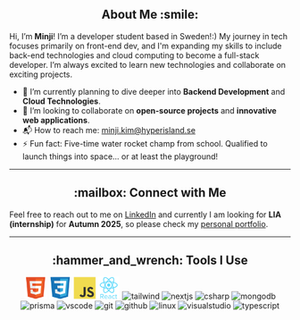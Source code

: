 <h2 align="center">About Me :smile:</h2>
<p>Hi, I’m <strong>Minji</strong>! I’m a developer student based in Sweden!:) My journey in tech focuses primarily on front-end dev, and I'm expanding my skills to include back-end technologies and cloud computing to become a full-stack developer. I’m always excited to learn new technologies and collaborate on exciting projects.</p>

<ul>
  <li>🌱 I’m currently planning to dive deeper into <strong>Backend Development</strong> and <strong>Cloud Technologies</strong>.</li>
  <li>🤝 I’m looking to collaborate on <strong>open-source projects</strong> and <strong>innovative web applications</strong>.</li>
  <li>📬 How to reach me: <a href="mailto:minji.kim@hyperisland.se">minji.kim@hyperisland.se</a></li>
  <li>⚡ Fun fact: Five-time water rocket champ from school. Qualified to launch things into space... or at least the playground!</li>
</ul>

<hr>

<h2 align="center">:mailbox: Connect with Me</h2>
<p>Feel free to reach out to me on <a href="https://www.linkedin.com/in/minji-kim-185a80315/">LinkedIn</a> and currently I am looking for <strong>LIA (internship)</strong> for <strong>Autumn 2025</strong>, so please check my <a href="https://minji.se">personal portfolio</a>.</p>

<hr>

<h2 align="center">:hammer_and_wrench: Tools I Use</h2>
<p align="center">
  <!-- Frontend Technologies -->
  <img src="https://raw.githubusercontent.com/devicons/devicon/master/icons/html5/html5-original.svg" alt="html" width="40" height="40"/>
  <img src="https://raw.githubusercontent.com/devicons/devicon/master/icons/css3/css3-original.svg" alt="css" width="40" height="40"/>
  <img src="https://raw.githubusercontent.com/devicons/devicon/master/icons/javascript/javascript-original.svg" alt="javascript" width="40" height="40"/>
  <img src="https://raw.githubusercontent.com/devicons/devicon/master/icons/react/react-original-wordmark.svg" alt="react" width="40" height="40"/>
  <img src="https://cdn.jsdelivr.net/gh/devicons/devicon/icons/tailwindcss/tailwindcss-original.svg" alt="tailwind" width="40" height="40"/>
  <img src="https://cdn.jsdelivr.net/gh/devicons/devicon/icons/nextjs/nextjs-original-wordmark.svg" alt="nextjs" width="40" height="40"/>
  
  <!-- Backend Technologies -->
  <img src="https://cdn.jsdelivr.net/gh/devicons/devicon/icons/csharp/csharp-original.svg" alt="csharp" width="40" height="40"/>
  <img src="https://cdn.jsdelivr.net/gh/devicons/devicon/icons/mongodb/mongodb-original-wordmark.svg" alt="mongodb" width="40" height="40"/>
  <img src="https://cdn.jsdelivr.net/gh/devicons/devicon/icons/prisma/prisma-original-wordmark.svg" alt="prisma" width="40" height="40"/>
  
  <!-- Tools -->
  <img src="https://cdn.jsdelivr.net/gh/devicons/devicon/icons/vscode/vscode-original.svg" alt="vscode" width="40" height="40"/>
  <img src="https://cdn.jsdelivr.net/gh/devicons/devicon/icons/git/git-original.svg" alt="git" width="40" height="40"/>
  <img src="https://cdn.jsdelivr.net/gh/devicons/devicon/icons/github/github-original-wordmark.svg" alt="github" width="40" height="40"/>
  <img src="https://cdn.jsdelivr.net/gh/devicons/devicon/icons/linux/linux-original.svg" alt="linux" width="40" height="40"/>
  <img src="https://cdn.jsdelivr.net/gh/devicons/devicon/icons/visualstudio/visualstudio-plain.svg" alt="visualstudio" width="40" height="40"/>
  <img src="https://cdn.jsdelivr.net/gh/devicons/devicon/icons/typescript/typescript-original.svg" alt="typescript" width="40" height="40"/>
</p>
